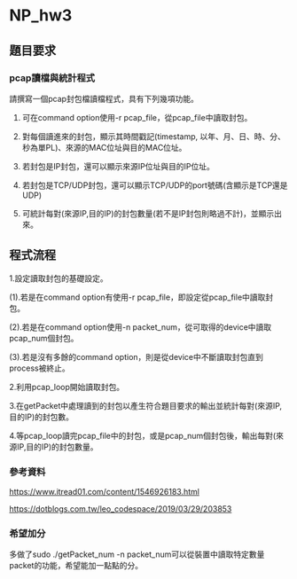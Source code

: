 # NP_hw3
## 題目要求
### pcap讀檔與統計程式
請撰寫一個pcap封包檔讀檔程式，具有下列幾項功能。

1. 可在command option使用-r pcap_file，從pcap_file中讀取封包。

2. 對每個讀進來的封包，顯示其時間戳記(timestamp, 以年、月、日、時、分、秒為單PL)、來源的MAC位址與目的MAC位址。

3. 若封包是IP封包，還可以顯示來源IP位址與目的IP位址。

4. 若封包是TCP/UDP封包，還可以顯示TCP/UDP的port號碼(含顯示是TCP還是UDP)

5. 可統計每對(來源IP,目的IP)的封包數量(若不是IP封包則略過不計)，並顯示出來。
## 程式流程
1.設定讀取封包的基礎設定。

  (1).若是在command option有使用-r pcap_file，即設定從pcap_file中讀取封包。
  
  (2).若是在command option使用-n packet_num，從可取得的device中讀取pcap_num個封包。
  
  (3).若是沒有多餘的command option，則是從device中不斷讀取封包直到process被終止。
  
2.利用pcap_loop開始讀取封包。

3.在getPacket中處理讀到的封包以產生符合題目要求的輸出並統計每對(來源IP,目的IP)的封包數。

4.等pcap_loop讀完pcap_file中的封包，或是pcap_num個封包後，輸出每對(來源IP,目的IP)的封包數量。

### 參考資料
https://www.itread01.com/content/1546926183.html

https://dotblogs.com.tw/leo_codespace/2019/03/29/203853

### 希望加分
多做了sudo ./getPacket_num -n packet_num可以從裝置中讀取特定數量packet的功能，希望能加一點點的分。
